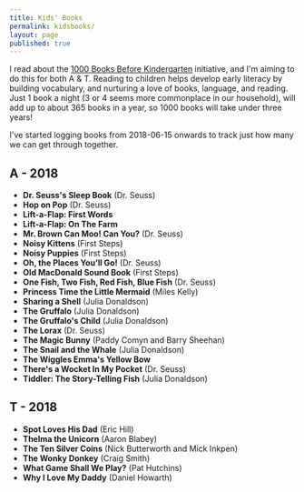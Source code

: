 ```yaml
---
title: Kids' Books
permalink: kidsbooks/
layout: page
published: true
---
```

I read about the [1000 Books Before Kindergarten](https://1000booksbeforekindergarten.org/) initiative, and I'm aiming to do this for both A & T. Reading to children helps develop early literacy by building vocabulary, and nurturing a love of books, language, and reading. Just 1 book a night (3 or 4 seems more commonplace in our household), will add up to about 365 books in a year, so 1000 books will take under three years!

I've started logging books from 2018-06-15 onwards to track just how many we can get through together.

## A - 2018

- **Dr. Seuss's Sleep Book** (Dr. Seuss)
- **Hop on Pop** (Dr. Seuss)
- **Lift-a-Flap: First Words**
- **Lift-a-Flap: On The Farm**
- **Mr. Brown Can Moo! Can You?** (Dr. Seuss)
- **Noisy Kittens** (First Steps)
- **Noisy Puppies** (First Steps)
- **Oh, the Places You’ll Go!** (Dr. Seuss)
- **Old MacDonald Sound Book** (First Steps)
- **One Fish, Two Fish, Red Fish, Blue Fish** (Dr. Seuss)
- **Princess Time the Little Mermaid** (Miles Kelly)
- **Sharing a Shell** (Julia Donaldson)
- **The Gruffalo** (Julia Donaldson)
- **The Gruffalo's Child** (Julia Donaldson)
- **The Lorax** (Dr. Seuss)
- **The Magic Bunny** (Paddy Comyn and Barry Sheehan)
- **The Snail and the Whale** (Julia Donaldson)
- **The Wiggles Emma's Yellow Bow**
- **There's a Wocket In My Pocket** (Dr. Seuss)
- **Tiddler: The Story-Telling Fish** (Julia Donaldson)

## T - 2018

- **Spot Loves His Dad** (Eric Hill)
- **Thelma the Unicorn** (Aaron Blabey)
- **The Ten Silver Coins** (Nick Butterworth and Mick Inkpen)
- **The Wonky Donkey** (Craig Smith)
- **What Game Shall We Play?** (Pat Hutchins)
- **Why I Love My Daddy** (Daniel Howarth)